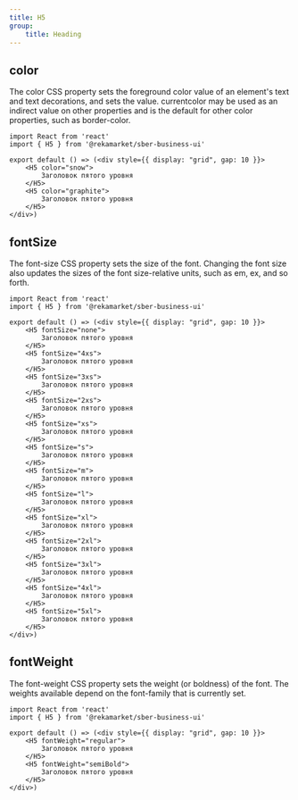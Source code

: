 ```yaml
---
title: H5
group:
	title: Heading
---
```



## color
The color CSS property sets the foreground color value of an element's text and text decorations, and sets the <currentcolor> value. currentcolor may be used as an indirect value on other properties and is the default for other color properties, such as border-color.

```tsx
import React from 'react'
import { H5 } from '@rekamarket/sber-business-ui'

export default () => (<div style={{ display: "grid", gap: 10 }}>
	<H5 color="snow">
		Заголовок пятого уровня
	</H5>
	<H5 color="graphite">
		Заголовок пятого уровня
	</H5>
</div>)
```

## fontSize
The font-size CSS property sets the size of the font. Changing the font size also updates the sizes of the font size-relative <length> units, such as em, ex, and so forth.

```tsx
import React from 'react'
import { H5 } from '@rekamarket/sber-business-ui'

export default () => (<div style={{ display: "grid", gap: 10 }}>
	<H5 fontSize="none">
		Заголовок пятого уровня
	</H5>
	<H5 fontSize="4xs">
		Заголовок пятого уровня
	</H5>
	<H5 fontSize="3xs">
		Заголовок пятого уровня
	</H5>
	<H5 fontSize="2xs">
		Заголовок пятого уровня
	</H5>
	<H5 fontSize="xs">
		Заголовок пятого уровня
	</H5>
	<H5 fontSize="s">
		Заголовок пятого уровня
	</H5>
	<H5 fontSize="m">
		Заголовок пятого уровня
	</H5>
	<H5 fontSize="l">
		Заголовок пятого уровня
	</H5>
	<H5 fontSize="xl">
		Заголовок пятого уровня
	</H5>
	<H5 fontSize="2xl">
		Заголовок пятого уровня
	</H5>
	<H5 fontSize="3xl">
		Заголовок пятого уровня
	</H5>
	<H5 fontSize="4xl">
		Заголовок пятого уровня
	</H5>
	<H5 fontSize="5xl">
		Заголовок пятого уровня
	</H5>
</div>)
```

## fontWeight
The font-weight CSS property sets the weight (or boldness) of the font. The weights available depend on the font-family that is currently set.

```tsx
import React from 'react'
import { H5 } from '@rekamarket/sber-business-ui'

export default () => (<div style={{ display: "grid", gap: 10 }}>
	<H5 fontWeight="regular">
		Заголовок пятого уровня
	</H5>
	<H5 fontWeight="semiBold">
		Заголовок пятого уровня
	</H5>
</div>)
```
